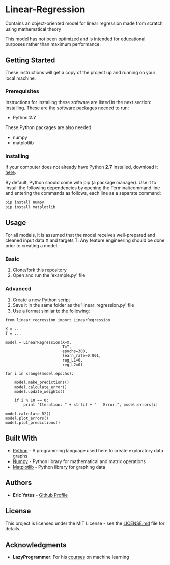 # Linear-Regression
Contains an object-oriented model for linear regression made from scratch using mathematical theory

This model has not been optimized and is intended for educational purposes rather than maximum performance.

## Getting Started

These instructions will get a copy of the project up and running on your local machine.


### Prerequisites

Instructions for installing these software are listed in the next section: Installing. These are the software packages needed to run:

* Python **2.7**

These Python packages are also needed:

* numpy
* matplotlib


### Installing

If your computer does not already have Python **2.7** installed, download it [here](https://www.python.org/downloads/).

By default, Python should come with pip (a package manager). Use it to install the following dependencies by opening the Terminal/command line and entering the commands as follows, each line as a separate command:

```
pip install numpy
pip install matplotlib
```

## Usage

For all models, it is assumed that the model receives well-prepared and
cleaned input data X and targets T. Any feature engineering should be
done prior to creating a model.

### Basic

1) Clone/fork this repository
2) Open and run the 'example.py' file

### Advanced

1) Create a new Python script
2) Save it in the same folder as the 'linear_regression.py' file
2) Use a format similar to the following:
```     
from linear_regression import LinearRegression

X = ...
T = ...

model = LinearRegression(X=X,
                         T=T,
                         epochs=300,
                         learn_rate=0.001,
                         reg_L1=0,
                         reg_L2=0)

for i in xrange(model.epochs):
            
    model.make_predictions()
    model.calculate_error()
    model.update_weights()
        
    if i % 10 == 0:
        print "Iteration: " + str(i) + "   Error:", model.errors[i]
    
model.calculate_R2()
model.plot_errors()
model.plot_predictions()
```

## Built With

* [Python](https://www.python.org/about/) - A programming language used here to create exploratory data graphs
* [Numpy](http://www.numpy.org/) - Python library for mathematical and matrix operations 
* [Matplotlib](https://matplotlib.org/) - Python library for graphing data


## Authors

* **Eric Yates** - [Github Profile](https://github.com/eric-yates)

## License

This project is licensed under the MIT License - see the [LICENSE.md](/LICENSE.md) file for details.

## Acknowledgments

* **LazyProgrammer**: For his [courses](https://www.udemy.com/user/lazy-programmer/) on machine learning

